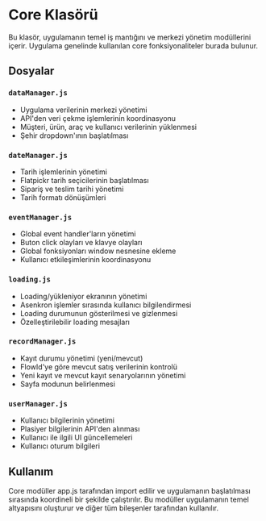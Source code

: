 # Core Klasörü

Bu klasör, uygulamanın temel iş mantığını ve merkezi yönetim modüllerini içerir. Uygulama genelinde kullanılan core fonksiyonaliteler burada bulunur.

## Dosyalar

### `dataManager.js`
- Uygulama verilerinin merkezi yönetimi
- API'den veri çekme işlemlerinin koordinasyonu
- Müşteri, ürün, araç ve kullanıcı verilerinin yüklenmesi
- Şehir dropdown'ının başlatılması

### `dateManager.js`
- Tarih işlemlerinin yönetimi
- Flatpickr tarih seçicilerinin başlatılması
- Sipariş ve teslim tarihi yönetimi
- Tarih formatı dönüşümleri

### `eventManager.js`
- Global event handler'ların yönetimi
- Buton click olayları ve klavye olayları
- Global fonksiyonları window nesnesine ekleme
- Kullanıcı etkileşimlerinin koordinasyonu

### `loading.js`
- Loading/yükleniyor ekranının yönetimi
- Asenkron işlemler sırasında kullanıcı bilgilendirmesi
- Loading durumunun gösterilmesi ve gizlenmesi
- Özelleştirilebilir loading mesajları

### `recordManager.js`
- Kayıt durumu yönetimi (yeni/mevcut)
- FlowId'ye göre mevcut satış verilerinin kontrolü
- Yeni kayıt ve mevcut kayıt senaryolarının yönetimi
- Sayfa modunun belirlenmesi

### `userManager.js`
- Kullanıcı bilgilerinin yönetimi
- Plasiyer bilgilerinin API'den alınması
- Kullanıcı ile ilgili UI güncellemeleri
- Kullanıcı oturum bilgileri

## Kullanım

Core modüller app.js tarafından import edilir ve uygulamanın başlatılması sırasında koordineli bir şekilde çalıştırılır. Bu modüller uygulamanın temel altyapısını oluşturur ve diğer tüm bileşenler tarafından kullanılır.
